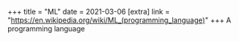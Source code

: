 +++
title = "ML"
date = 2021-03-06
[extra]
link = "https://en.wikipedia.org/wiki/ML_(programming_language)"
+++
A programming language


